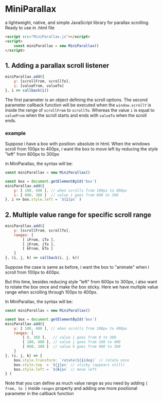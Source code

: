 # MiniParallax
a lightweight, native, and simple JavaScript library for parallax scrolling. Ready to use in .html file
```html
<script src="MiniParallax.js"></script>
<script>
    const miniParallax = new MiniParallax()
</script>
```
## 1. Adding a parallax scroll listener
```javascript
miniParallax.add({
    y: [scrollFrom, scrollTo],
    i: [valueFrom, valueTo]
}, i => callback(i))
```
The first parameter is an object defining the scroll options. The second parameter callback function will be executed when the `window.scrollY` is inside the range of `scrollFrom` to `scrollTo`. Whereas the value `i` is equal to `valueFrom` when the scroll starts and ends with `valueTo` when the scroll ends.
### example
Suppose i have a box with position: absolute in html. When the windows scroll from 100px to 400px, i want the box to move left by reducing the style "left" from 800px to 300px

in MiniParallax, the syntax will be:
```javascript
const miniParallax = new MiniParallax()

const box = document.getElementById('box')
miniParallax.add({
    y: [ 100, 400 ], // when scrolls from 100px to 400px
    i: [ 800, 300 ]  // value i goes from 800 to 300
}, i => box.style.left = `${i}px` )
```
## 2. Multiple value range for specific scroll range
```javascript
miniParallax.add({
    y: [scrollFrom, scrollTo],
    ranges: [
        [ iFrom, iTo ],
        [ jFrom, jTo ],
        [ kFrom, kTo ]
    ]
}, (i, j, k) => callback(i, j, k))
```
Suppose the case is same as before, i want the box to "animate" when i scroll from 100px to 400px.

But this time, besides reducing style "left" from 800px to 300px, i also want to rotate the box once and make the box sticky. Here we have multiple value range when scrolling through 100px to 400px.

In MiniParallax, the syntax will be:
```javascript
const miniParallax = new MiniParallax()

const box = document.getElementById('box')
miniParallax.add({
    y: [ 100, 400 ], // when scrolls from 100px to 400px
    ranges: [
        [ 0, 360 ],   // value i goes from 0 to 360
        [ 100, 400 ], // value j goes from 100 to 400
        [ 800, 300 ]  // value k goes from 800 to 300
    ]
}, (i, j, k) => {
    box.style.transform: `rotate(${i}deg)` // rotate once
    box.style.top  = `${j}px` // sticky (appears still)
    box.style.left = `${k}px` // move left
} )
```
Note that you can define as much value range as you need by adding `[ from, to ]` inside `ranges` property and adding one more positional parameter in the callback function

